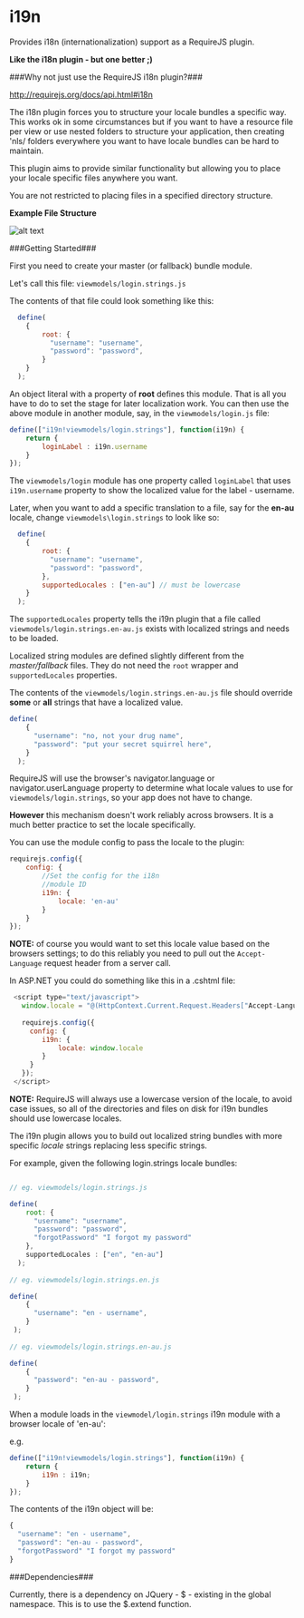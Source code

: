 i19n
====

Provides i18n (internationalization) support as a RequireJS plugin.

**Like the i18n plugin - but one better ;)**

###Why not just use the RequireJS i18n plugin?###

http://requirejs.org/docs/api.html#i18n

The i18n plugin forces you to structure your locale bundles a specific way. This works ok in some circumstances 
but if you want to have a resource file per view or use nested folders to structure your application, then creating 'nls/<locale> folders
everywhere you want to have locale bundles can be hard to maintain.

This plugin aims to provide similar functionality but allowing you to place your locale specific files 
anywhere you want. 

You are not restricted to placing files in a specified directory structure.

**Example File Structure**

![alt text](https://raw.github.com/benpriebe/i19n/master/locale-bundles.png "Example File Structure")

###Getting Started###

First you need to create your master (or fallback) bundle module.

Let's call this file: ```viewmodels/login.strings.js```

The contents of that file could look something like this:

```javascript
  define(
    { 
        root: { 
          "username": "username", 
          "password": "password",
        } 
    }
  );
``` 

An object literal with a property of **root** defines this module. That is all you have to do to set
the stage for later localization work. You can then use the above module in another module, 
say, in the ```viewmodels/login.js``` file:

```javascript
define(["i19n!viewmodels/login.strings"], function(i19n) {
    return {
        loginLabel : i19n.username
    }
});
```
The ```viewmodels/login``` module has one property called ```loginLabel``` that uses ```i19n.username``` property to show 
the localized value for the label - username. 

Later, when you want to add a specific translation to a file, say for the **en-au** locale, change 
```viewmodels\login.strings``` to look like so:

```javascript
  define(
    { 
        root: { 
          "username": "username", 
          "password": "password",
        },
        supportedLocales : ["en-au"] // must be lowercase
    }
  );
``` 

The ```supportedLocales``` property tells the i19n plugin that a file called ```viewmodels/login.strings.en-au.js``` 
exists with localized strings and needs to be loaded.

Localized string modules are defined slightly different from the *master/fallback* files. They do not need 
the ```root``` wrapper and ```supportedLocales``` properties.

The contents of the ```viewmodels/login.strings.en-au.js``` file should override **some** or **all** strings that have a localized value. 

```javascript
define(
    { 
      "username": "no, not your drug name", 
      "password": "put your secret squirrel here",
    }
  );
```


RequireJS will use the browser's navigator.language or navigator.userLanguage property to determine what 
locale values to use for ```viewmodels/login.strings```, so your app does not have to change. 

**However** this mechanism doesn't work reliably across browsers. It is a much better practice to set the 
locale specifically. 

You can use the module config to pass the locale to the plugin:

```javascript 
requirejs.config({
    config: {
        //Set the config for the i18n
        //module ID
        i19n: {
            locale: 'en-au'
        }
    }
});
```

**NOTE:** of course you would want to set this locale value based on the browsers settings; to do this reliably
you need to pull out the ```Accept-Language``` request header from a server call.

In ASP.NET you could do something like this in a .cshtml file:

```javascript
 <script type="text/javascript">
   window.locale = "@(HttpContext.Current.Request.Headers["Accept-Language"].Split(',')[0].ToLower())";
   
   requirejs.config({
     config: {
        i19n: {
            locale: window.locale
        }
     }
   });
 </script>
```

**NOTE:** RequireJS will always use a lowercase version of the locale, to avoid case issues, so all of the 
directories and files on disk for i19n bundles should use lowercase locales.


The i19n plugin allows you to build out localized string bundles with more specific *locale* strings replacing 
less specific strings.

For example, given the following login.strings locale bundles:

```javascript

// eg. viewmodels/login.strings.js

define(
    root: { 
      "username": "username", 
      "password": "password",
      "forgotPassword" "I forgot my password"
    },
    supportedLocales : ["en", "en-au"]
  );
  
// eg. viewmodels/login.strings.en.js  

define(
    {
      "username": "en - username", 
    }
 );
  
// eg. viewmodels/login.strings.en-au.js

define(
    {
      "password": "en-au - password", 
    }
 );

```

When a module loads in the ```viewmodel/login.strings``` i19n module with a browser locale of 'en-au':

e.g.

```javascript
define(["i19n!viewmodels/login.strings"], function(i19n) {
    return {
        i19n : i19n;
    }
});
```

The contents of the i19n object will be:

```javascript
{
  "username": "en - username", 
  "password": "en-au - password",
  "forgotPassword" "I forgot my password"
}
```

###Dependencies###

Currently, there is a dependency on JQuery - $ - existing in the global namespace. This is to use the $.extend function.



